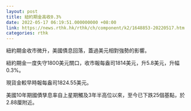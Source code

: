```yaml
---
layout: post
title: 紐約期金高收0.3%
date: 2022-05-17 06:19:51.000000000 +08:00
link: https://news.rthk.hk/rthk/ch/component/k2/1648853-20220517.htm
categories: rthk
---
```


紐約期金收市微升，美國債息回落，蓋過美元相對強勢的影響。

紐約期金一度失守1800美元關口，收市報每盎司1814美元，升5.8美元，升幅0.3%。

現貨金較早時報每盎司1824.55美元。

美國10年期國債孳息率自上星期觸及3年半高位以來，至今已下跌25個基點，於2.88厘附近。
